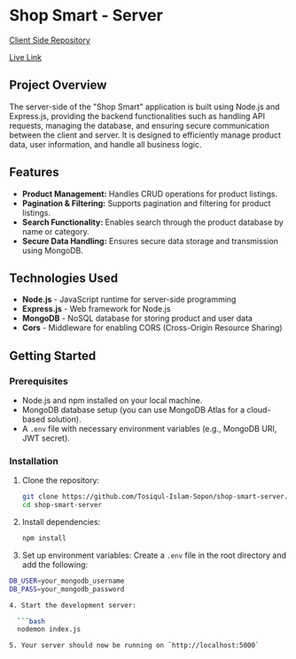 # Shop Smart - Server

[Client Side Repository](https://github.com/Tosiqul-Islam-Sopon/shop-smart-client)

[Live Link](https://shop-smart-a4283.web.app)

## Project Overview

The server-side of the "Shop Smart" application is built using Node.js and Express.js, providing the backend functionalities such as handling API requests, managing the database, and ensuring secure communication between the client and server. It is designed to efficiently manage product data, user information, and handle all business logic.

## Features

- **Product Management:** Handles CRUD operations for product listings.
- **Pagination & Filtering:** Supports pagination and filtering for product listings.
- **Search Functionality:** Enables search through the product database by name or category.
- **Secure Data Handling:** Ensures secure data storage and transmission using MongoDB.

## Technologies Used

- **Node.js** - JavaScript runtime for server-side programming
- **Express.js** - Web framework for Node.js
- **MongoDB** - NoSQL database for storing product and user data
- **Cors** - Middleware for enabling CORS (Cross-Origin Resource Sharing)

## Getting Started

### Prerequisites

- Node.js and npm installed on your local machine.
- MongoDB database setup (you can use MongoDB Atlas for a cloud-based solution).
- A `.env` file with necessary environment variables (e.g., MongoDB URI, JWT secret).

### Installation

1. Clone the repository:

   ```bash
   git clone https://github.com/Tosiqul-Islam-Sopon/shop-smart-server.git
   cd shop-smart-server
   
2. Install dependencies:
   
   ```bash
   npm install

3. Set up environment variables:
Create a `.env` file in the root directory and add the following:

  ```bash
  DB_USER=your_mongodb_username
  DB_PASS=your_mongodb_password

4. Start the development server:

    ```bash
    nodemon index.js

5. Your server should now be running on `http://localhost:5000`
